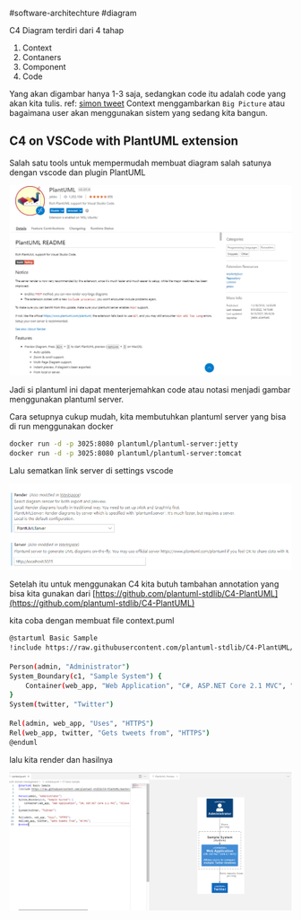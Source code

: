 <!-- markdownlint-disable no-missing-space-atx -->
#software-architechture
#diagram
<!-- markdownlint-disable no-missing-space-atx -->

C4 Diagram terdiri dari 4 tahap

1. Context
2. Contaners
3. Component
4. Code

Yang akan digambar hanya 1-3 saja, sedangkan code itu adalah code yang akan kita tulis. ref: [simon tweet](https://twitter.com/simonbrown/status/1580504505086795778)
Context menggambarkan `Big Picture` atau bagaimana user akan menggunakan sistem yang sedang kita bangun.

## C4 on VSCode with PlantUML extension

Salah satu tools untuk mempermudah membuat diagram salah satunya dengan vscode dan plugin PlantUML

![plantuml extension](assets/C4-plantuml-extension.png)

Jadi si plantuml ini dapat menterjemahkan code atau notasi menjadi gambar menggunakan plantuml server.

Cara setupnya cukup mudah, kita membutuhkan plantuml server yang bisa di run menggunakan docker

```bash
docker run -d -p 3025:8080 plantuml/plantuml-server:jetty
docker run -d -p 3025:8080 plantuml/plantuml-server:tomcat
```

Lalu sematkan link server di settings vscode

![config plantuml vscode](assets/C4-config-plantuml-vscode.png)

Setelah itu untuk menggunakan C4 kita butuh tambahan annotation yang bisa kita gunakan dari [https://github.com/plantuml-stdlib/C4-PlantUML](https://github.com/plantuml-stdlib/C4-PlantUML)

kita coba dengan membuat file context.puml

```bash
@startuml Basic Sample
!include https://raw.githubusercontent.com/plantuml-stdlib/C4-PlantUML/master/C4_Container.puml

Person(admin, "Administrator")
System_Boundary(c1, "Sample System") {
    Container(web_app, "Web Application", "C#, ASP.NET Core 2.1 MVC", "Allows users to compare multiple Twitter timelines")
}
System(twitter, "Twitter")

Rel(admin, web_app, "Uses", "HTTPS")
Rel(web_app, twitter, "Gets tweets from", "HTTPS")
@enduml
```

lalu kita render dan hasilnya

![plantuml vscode preview](assets/C4-plantuml-vscode-preview.png)
